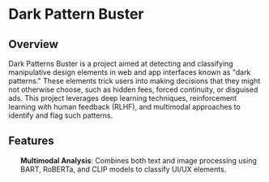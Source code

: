 <h1>Dark Pattern Buster</h1>
<h2>Overview</h2>
<p>Dark Patterns Buster is a project aimed at detecting and classifying manipulative design elements in web and app interfaces known as "dark patterns." These elements trick users into making decisions that they might not otherwise choose, such as hidden fees, forced continuity, or disguised ads. This project leverages deep learning techniques, reinforcement learning with human feedback (RLHF), and multimodal approaches to identify and flag such patterns.</p>
<h2>Features</h2>
<p><ul><b>Multimodal Analysis</b>: Combines both text and image processing using BART, RoBERTa, and CLIP models to classify UI/UX elements.</ul></p>
